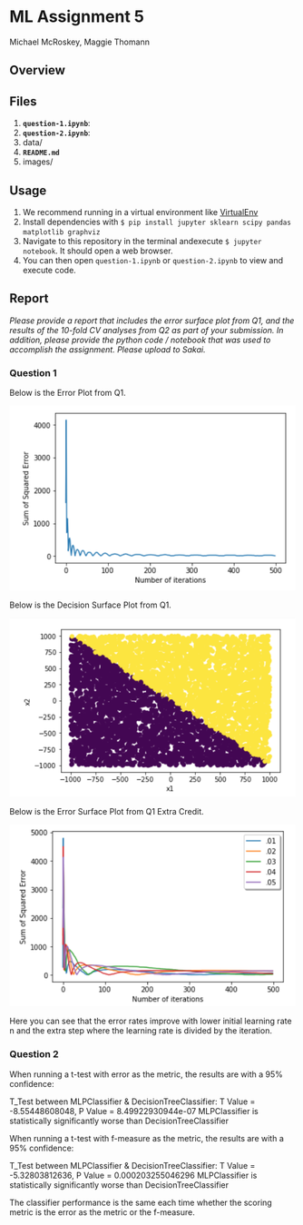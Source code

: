 # ML Assignment 5
Michael McRoskey, Maggie Thomann

## Overview


## Files
1. **`question-1.ipynb`**:
2. **`question-2.ipynb`**:
3. data/
4. **`README.md`**
5. images/

## Usage
1. We recommend running in a virtual environment like [VirtualEnv](https://virtualenv.pypa.io/en/stable/)
2. Install dependencies with `$ pip install jupyter sklearn scipy pandas matplotlib graphviz`
3. Navigate to this repository in the terminal andexecute `$ jupyter notebook`. It should open a web browser.
4. You can then open `question-1.ipynb` or `question-2.ipynb` to view and execute code.


## Report


*Please provide a report that includes the error surface plot from Q1, and the results of the 10-fold CV analyses from Q2 as part of your submission. In addition, please provide the python code / notebook that was used to accomplish the assignment. Please upload to Sakai.*

### Question 1

Below is the Error Plot from Q1.

![Alt text](images/q1.png?raw=true "Error Plot from Q1")

Below is the Decision Surface Plot from Q1.

![Alt text](images/q1dec.png?raw=true "Decision Surface Plot from Q1")

Below is the Error Surface Plot from Q1 Extra Credit.

![Alt text](images/q1ec.png?raw=true "Error Surface Plot from Q1")

Here you can see that the error rates improve with lower initial learning rate n and the extra step where the learning rate is divided by the iteration.

### Question 2

When running a t-test with error as the metric, the results are with a 95% confidence:

T_Test between MLPClassifier & DecisionTreeClassifier: T Value = -8.55448608048, P Value = 8.49922930944e-07
MLPClassifier is statistically significantly worse than DecisionTreeClassifier

When running a t-test with f-measure as the metric, the results are with a 95% confidence:

T_Test between MLPClassifier & DecisionTreeClassifier: T Value = -5.32803812636, P Value = 0.000203255046296
MLPClassifier is statistically significantly worse than DecisionTreeClassifier

The classifier performance is the same each time whether the scoring metric is the error as the metric or the f-measure.  